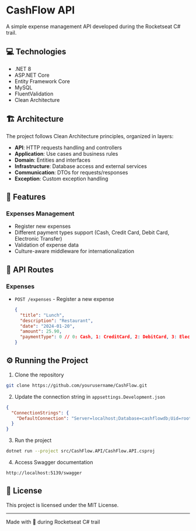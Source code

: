 # CashFlow API

A simple expense management API developed during the Rocketseat C# trail.

## 💻 Technologies

- .NET 8
- ASP.NET Core
- Entity Framework Core
- MySQL
- FluentValidation
- Clean Architecture

## 🏗️ Architecture

The project follows Clean Architecture principles, organized in layers:

- **API**: HTTP requests handling and controllers
- **Application**: Use cases and business rules
- **Domain**: Entities and interfaces
- **Infrastructure**: Database access and external services
- **Communication**: DTOs for requests/responses
- **Exception**: Custom exception handling

## 🚀 Features

### Expenses Management
- Register new expenses
- Different payment types support (Cash, Credit Card, Debit Card, Electronic Transfer)
- Validation of expense data
- Culture-aware middleware for internationalization

## 📡 API Routes

### Expenses
- `POST /expenses` - Register a new expense
  ```json
  {
    "title": "Lunch",
    "description": "Restaurant",
    "date": "2024-01-20",
    "amount": 25.90,
    "paymentType": 0 // 0: Cash, 1: CreditCard, 2: DebitCard, 3: ElectronicTransfer
  }
  ```

## ⚙️ Running the Project

1. Clone the repository
```bash
git clone https://github.com/yourusername/CashFlow.git
```

2. Update the connection string in `appsettings.Development.json`
```json
{
  "ConnectionStrings": {
    "DefaultConnection": "Server=localhost;Database=cashflowdb;Uid=root;Pwd=yourpassword;"
  }
}
```

3. Run the project
```bash
dotnet run --project src/CashFlow.API/CashFlow.API.csproj
```

4. Access Swagger documentation
```
http://localhost:5139/swagger
```

## 📝 License

This project is licensed under the MIT License.

---

Made with 💜 during Rocketseat C# trail